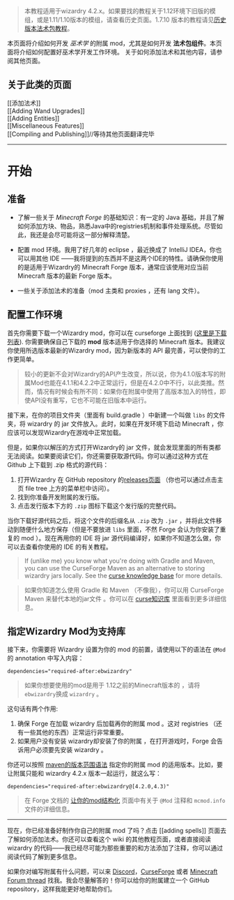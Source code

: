 
> 本教程适用于wizardry 4.2.x。如果要找的教程关于1.12环境下旧版的模组，或是1.11/1.10版本的模组，请查看历史页面。1.7.10 版本的教程请见[历史版本法术包教程](https://www.curseforge.com/minecraft/mc-mods/electroblobs-wizardry/pages/making-spell-packs)。  

本页面将介绍如何开发 _巫术学_ 的附属 mod，尤其是如何开发 **法术包组件**。本页面将介绍如何配置好巫术学开发工作环境。 关于如何添加法术和其他内容，请参阅其他页面。  

## 关于此类的页面  

[[添加法术]]  
[[Adding Wand Upgrades]]  
[[Adding Entities]]  
[[Miscellaneous Features]]  
[[Compiling and Publishing]]//等待其他页面翻译完毕

---
# 开始  

## 准备  

- 了解一些关于 _Minecraft Forge_ 的基础知识：有一定的 Java 基础，并且了解如何添加方块、物品，熟悉Java中的registries机制和事件处理系统。尽管如此，我还是会尽可能将这一部分解释清楚。      

- 配置 mod 环境。我用了好几年的 eclipse ，最近换成了 IntelliJ IDEA，你也可以用其他 IDE ——我将提到的东西并不是这两个IDE的特性。请确保你使用的是适用于Wizardry的 Minecraft Forge 版本，通常应该使用对应当前 Minecraft 版本的最新 Forge 版本。    

- 一些关于添加法术的准备（mod 主类和 proxies ，还有 lang 文件）。  

## 配置工作环境  

首先你需要下载一个Wizardry mod，你可以在 curseforge 上面找到 ([这里是下载列表](https://www.curseforge.com/minecraft/mc-mods/electroblobs-wizardry/files)). 你需要确保自己下载的 **mod** 版本适用于你选择的 Minecraft 版本。我建议你使用所选版本最新的Wizardry mod，因为新版本的 API 最完善，可以使你的工作更简单。  

> 较小的更新不会对Wizardry的API产生改变，所以说，你为4.1.0版本写的附属Mod也能在4.1.1和4.2.2中正常运行，但是在4.2.0中不行，以此类推。然而，情况有时候会有所不同：如果你在附属中使用了高版本加入的特性，即使API没有重写，它也不可能在旧版本中运行。  

接下来，在你的项目文件夹（里面有 build.gradle ）中新建一个叫做 `libs` 的文件夹，将 wizardry 的 jar 文件放入。此时，如果在开发环境下启动 Minecraft ，你应该可以发现Wizardry在游戏中正常加载。  

但是，如果你以解压的方式打开Wizardry的 jar 文件，就会发现里面的所有类都无法阅读。如果要阅读它们，你还需要获取源代码。你可以通过这种方式在 Github 上下载到 .zip 格式的源代码：  

1. 打开Wizardry 在 GitHub repository 的[releases页面](https://github.com/Electroblob77/Wizardry/releases) （你也可以通过点击主页 file tree 上方的菜单栏中访问）。
2. 找到你准备开发附属的发行版。
3. 点击发行版本下方的 `.zip` 图标下载这个发行版的完整代码。

当你下载好源代码之后，将这个文件的后缀名从 `.zip` 改为 `.jar` ，并将此文件移动到随便什么地方保存（但是不要放进 `libs` 里面，不然 Forge 会认为你安装了重复的 mod ）。现在再用你的 IDE 将 jar 源代码编译好，如果你不知道怎么做，你可以去查看你使用的 IDE 的有关教程。

> If (unlike me) you know what you're doing with Gradle and Maven, you can use the CurseForge Maven as an alternative to storing wizardry jars locally. See the [curse knowledge base](https://authors.curseforge.com/knowledge-base/projects/529-api) for more details.

> 如果你知道怎么使用 Gradle 和 Maven （不像我），你可以用 CurseForge Maven 来替代本地的jar文件 。你可以在 [curse知识库](https://authors.curseforge.com/knowledge-base/projects/529-api) 里面看到更多详细信息。

## 指定Wizardry Mod为支持库

接下来，你需要将 Wizardry 设置为你的 mod 的前置，请使用以下的语法在 `@Mod`的 annotation 中写入内容：  

`dependencies="required-after:ebwizardry"`  

> 如果你想要使用的mod是用于 1.12之前的Minecraft版本的 ，请将 `ebwizardry`换成 `wizardry` 。  

这句话有两个作用:

1. 确保 Forge 在加载 wizardry 后加载再你的附属 mod 。这对 registries （还有一些其他的东西）正常运行非常重要。  
2. 如果用户没有安装 wizardry却安装了你的附属 ，在打开游戏时，Forge 会告诉用户必须要先安装 wizardry 。  

你还可以按照 [maven的版本范围语法](https://maven.apache.org/enforcer/enforcer-rules/versionRanges.html) 指定你的附属 mod 的适用版本。比如，要让附属只能和 wizardry 4.2.x 版本一起运行，就这么写：  

`dependencies="required-after:ebwizardry@[4.2.0,4.3)"`

> 在 Forge 文档的 [让你的mod结构化](https://mcforge.readthedocs.io/en/latest/gettingstarted/structuring/) 页面中有关于 `@Mod` 注释和 `mcmod.info` 文件的详细信息。  

---

现在，你已经准备好制作你自己的附属 mod 了吗？点击 [[adding spells]] 页面去了解如何添加法术。你还可以查看这个 wiki 的其他教程页面，或者直接阅读 wizardry 的代码——我已经尽可能为那些重要的和方法添加了注释，你可以通过阅读代码了解到更多信息。  


如果你对编写附属有什么问题，可以来 [Discord](https://discord.gg/MTmMzMv)，[CurseForge](https://minecraft.curseforge.com/projects/electroblobs-wizardry) 或者 [Minecraft Forum thread](http://www.minecraftforum.net/forums/mapping-and-modding-java-edition/minecraft-mods/2818029-electroblobs-wizardry-the-expandable-rpg-magic-mod) 找我。我会尽量解答的！你可以给你的附属建立一个 GitHub repository，这样我能更好地帮助你们。
